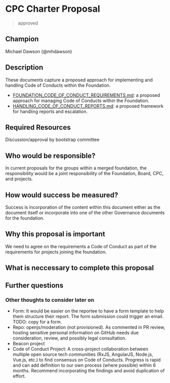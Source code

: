 # CPC Charter Proposal
> approved

## Champion

Michael Dawson (@mhdawson)

## Description

These documents capture a proposed approach for implementing and handling Code of Conducts within the Foundation.

* [FOUNDATION_CODE_OF_CONDUCT_REQUIREMENTS.md](../../../FOUNDATION_CODE_OF_CONDUCT_REQUIREMENTS.md): a proposed approach for
managing Code of Conducts within the Foundation.
* [HANDLING_CODE_OF_CONDUCT_REPORTS.md](../../../HANDLING_CODE_OF_CONDUCT_REPORTS.md): a proposed framework for handling reports and escalation.

## Required Resources

Discussion/approval by bootstrap committee

## Who would be responsible?

In current proposals for the groups within a merged
foundation, the responsibility would be a joint
responsibility of the Foundation, Board, CPC, and projects.

## How would success be measured?

Success is incorporation of the content within this document
either as the document itself or incorporate into one
of the other Governance documents for the foundation.

## Why this proposal is important

We need to agree on the requirements a Code of Conduct
as part of the requirements for projects joining the
foundation.

## What is neccessary to complete this proposal

## Further questions

### Other thoughts to consider later on
* Form: It would be easier on the reportee to have a form template to help them structure their report. The form submission could trigger an email. TODO: copy for a form.
* Repo: openjs/moderation (not provisioned). As commented in PR review, hosting sensitive personal information on GitHub needs due consideration, review, and possibly legal consultation.
* Beacon project
* Code of Conduct Project: A cross-project collaboration between multiple open source tech communities (RxJS, AngularJS, Node.js, Vue.js, etc.) to find consensus on Code of Conducts. Progress is rapid and can add definition to our own process (where possible) within 6 months. Recommend incorporating the findings and avoid duplication of effort.

